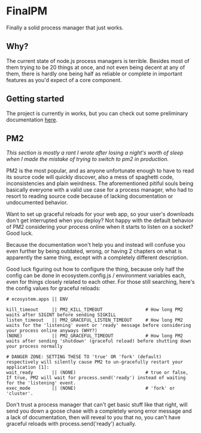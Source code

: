 FinalPM
=======

Finally a solid process manager that just works.

Why?
----

The current state of node.js process managers is terrible. Besides most of them
trying to be 20 things at once, and not even being decent at any of them, 
there is hardly one being half as reliable or complete in important features
as you'd expect of a core component.

Getting started
--------------------

The project is currently in works, but you can check out some
preliminary documentation [here](https://github.com/laino/final-pm/doc/README.md).

PM2
-------
_This section is mostly a rant I wrote after losing a night's worth of sleep when I made the
mistake of trying to switch to pm2 in production._

PM2 is the most popular, and as anyone unfortunate enough to have to read
its source code will quickly discover, also a mess of spaghetti code, inconsistencies
and plain weirdness. The aforementioned pitiful souls being basically everyone with
a valid use case for a process manager, who had to resort to reading source code
because of lacking documentation or undocumented behavior.

Want to set up graceful reloads for your web app, so your user's downloads
don't get interrupted when you deploy? Not happy with the default behavior
of PM2 considering your process online when it starts to listen on a socket?
Good luck.

Because the documentation won't help you and instead will confuse you even further
by being outdated, wrong, or having 2 chapters on what is apparently the same thing,
except with a completely different description.

Good luck figuring out how to configure the thing, because only half the config
can be done in ecosystem.config.js / environment variables each, even for things closely related
to each other. For those still searching, here's the config values for graceful reloads:

```
# ecosystem.apps || ENV

kill_timeout     || PM2_KILL_TIMEOUT                # How long PM2 waits after SIGINT before sending SIGKILL
listen_timeout   || PM2_GRACEFUL_LISTEN_TIMEOUT     # How long PM2 waits for the 'listening' event or 'ready' message before considering your process online anyways (WHY?)
(NONE)           || PM2_GRACEFUL_TIMEOUT            # How long PM2 waits after sending 'shutdown' (graceful reload) before shutting down your process normally

# DANGER ZONE: SETTING THESE TO 'true' OR 'fork' (default) respectively will silently cause PM2 to un-gracefully restart your application [1]:
wait_ready       || (NONE)                          # true or false, If true, PM2 will wait for process.send('ready') instead of waiting for the 'listening' event.
exec_mode        || (NONE)                          # 'fork' or 'cluster'. 
```
[1]: [Comment](https://github.com/Unitech/pm2/commit/a53fd17a7015cf77dd9a04a01300c60a98c0fc08#commitcomment-24954769)

Don't trust a process manager that can't get basic stuff like that right, will send you down a goose
chase with a completely wrong error message and a lack of documentation, then will reveal to you
that no, you can't have graceful reloads with process.send('ready') actually.


